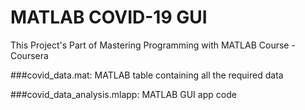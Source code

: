 # MATLAB COVID-19 GUI

This Project's Part of Mastering Programming with MATLAB Course - Coursera

###covid_data.mat: MATLAB table containing all the required data

###covid_data_analysis.mlapp: MATLAB GUI app code
